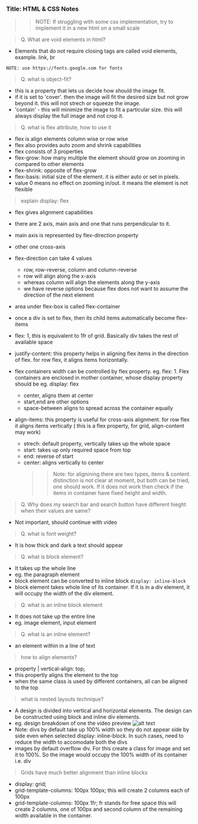 ### Title: HTML & CSS Notes

> > NOTE: If struggling with some css implementation, try to implement it in a new html on a small scale

> Q. What are void elements in html?

- Elements that do not require closing tags are called void elements, example. link, br

`NOTE: use https://fonts.google.com for fonts`

> Q. what is object-fit?

- this is a property that lets us decide how should the image fit.
- if it is set to 'cover'. then the image will fit the desired size but not grow beyond it. this will not strech or squeeze the image.
- 'contain' - this will minimize the image to fit a particular size. this will always display the full image and not crop it.

> Q. what is flex attribute, how to use it

- flex is align elements column wise or row wise
- flex also provides auto zoom and shrink capabilities
- flex consists of 3 properties
- flex-grow: how many multiple the element should grow on zooming in compared to other elements
- flex-shrink: opposite of flex-grow
- flex-basis: initial size of the element. it is either auto or set in pixels.
- value 0 means no effect on zooming in/out. it means the element is not flexible

> explain display: flex

- flex gives alignment capabilities
- there are 2 axis, main axis and one that runs perpendicular to it.
- main axis is represented by flex-direction property
- other one cross-axis
- flex-direction can take 4 values
  - row, row-reverse, column and column-reverse
  - row will align along the x-axis
  - whereas column will align the elements along the y-axis
  - we have reverse options because flex does not want to assume the direction of the next element
- area under flex-box is called flex-container
- once a div is set to flex, then its child items automatically become flex-items
- flex: 1, this is equivalent to 1fr of grid. Basically div takes the rest of available space
- justify-content: this property helps in aligning flex items in the direction of flex. for row flex, it aligns items horizontally.
- flex containers width can be controlled by flex property. eg. flex: 1. Flex containers are enclosed in mother container, whose display property should be eg. display: flex

  - center, aligns them at center
  - start,end are other options
  - space-between aligns to spread across the container equally

- align-items: this property is useful for cross-axis alignment. for row flex it aligns items vertically ( this is a flex property, for grid, align-content may work)
  - strech: default property, vertically takes up the whole space
  - start: takes up only required space from top
  - end: reverse of start
  - center: aligns vertically to center
    > > Note: for alignining there are two types, items & content. distinction is not clear at moment, but both can be tried, one should work. If it does not work then check if the items in container have fixed height and width.

> Q. Why does my search bar and search button have different hieght when their values are same?

- Not important, should continue with video

> Q. what is font weight?

- It is how thick and dark a text should appear

> Q. what is block element?

- It takes up the whole line
- eg. the paragraph element
- block element can be converted to inline block `display: inline-block`
- block element takes whole line of its container. If it is in a div element, it will occupy the width of the div element.

> Q. what is an inline block element

- It does not take up the entire line
- eg. image element, input element

> Q. what is an inline element?

- an element within in a line of text

> how to align elements?

- property | vertical-align: top;
- this propertly aligns the element to the top
- when the same class is used by different containers, all can be aligned to the top

> what is nested layouts technique?

- A design is divided into vertical and horizontal elements. The design can be constructed using block and inline div elements.
- eg. design breakdown of one the video preview
  ![alt text](../misc/layout-example.png)
- Note: divs by default take up 100% width so they do not appear side by side even when selected display: inline-block. In such cases, need to reduce the width to accomodate both the divs
- images by default overflow div. For this create a class for image and set it to 100%. So the image would occupy the 100% width of its container i.e. div

> Grids have much better alignment than inline blocks

- display: grid;
- grid-template-columns: 100px 100px;
  this will create 2 columns each of 100px
- grid-template-columns: 100px 1fr;
  fr stands for free space
  this will create 2 columns, one of 100px and second column of the remaining width available in the container.
